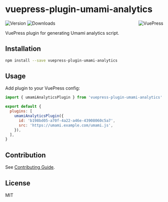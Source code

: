 # vuepress-plugin-umami-analytics

<img src="https://avatars.githubusercontent.com/u/48539483?s=100" align="right" alt="VuePress" />

![Version](https://img.shields.io/npm/v/vuepress-plugin-umami-analytics.svg)
![Downloads](https://img.shields.io/npm/dm/vuepress-plugin-umami-analytics.svg)

VuePress plugin for generating Umami analytics script.

## Installation

```sh
npm install --save vuepress-plugin-umami-analytics
```

## Usage

Add plugin to your VuePress config:

```js
import { umamiAnalyticsPlugin } from 'vuepress-plugin-umami-analytics'

export default {
  plugins: [
    umamiAnalyticsPlugin({
      id: 'b198bd05-a70f-4a22-a46e-43908060c5a7',
      src: 'https://umami.example.com/umami.js',
    }),
  ],
}
```

## Contribution

See [Contributing Guide](https://github.com/azat-io/azat-io/blob/main/contributing.md).

## License

MIT
